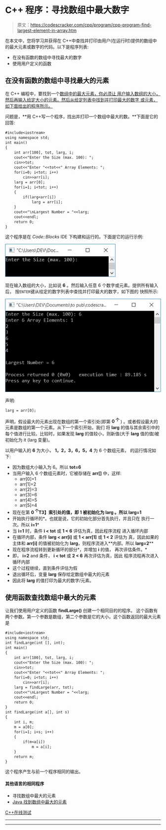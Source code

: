# C++ 程序：寻找数组中最大数字

> 原文：<https://codescracker.com/cpp/program/cpp-program-find-largest-element-in-array.htm>

在本文中，您将学习并获得在 C++中查找并打印由用户(在运行时)提供的数组中的最大元素或数字的代码。以下是程序列表:

*   在没有函数的数组中寻找最大的数字
*   使用用户定义的函数

## 在没有函数的数组中寻找最大的元素

在 C++ 编程中，要找到一个[数组中的最大元素，你必须让 用户输入数组的大小，然后再输入给定大小的元素。然后从给定列表中找到并打印最大的数字 或元素，如下面给出的程序所示。](/cpp/cpp-arrays.htm)

问题是，**用 C++写一个程序，找出并打印一个数组中最大的数。**下面是它的回答:

```
#include<iostream>
using namespace std;
int main()
{
    int arr[100], tot, larg, i;
    cout<<"Enter the Size (max. 100): ";
    cin>>tot;
    cout<<"Enter "<<tot<<" Array Elements: ";
    for(i=0; i<tot; i++)
        cin>>arr[i];
    larg = arr[0];
    for(i=1; i<tot; i++)
    {
        if(larg<arr[i])
            larg = arr[i];
    }
    cout<<"\nLargest Number = "<<larg;
    cout<<endl;
    return 0;
}
```

这个程序是在 *Code::Blocks* IDE 下构建和运行的。下面是它的运行示例:

![C++ program find largest element in array](img/4e3817ba109f2b653cbc0fd1ee5fe708.png)

现在输入数组的大小，比如说 **6** 。然后输入任意 6 个数字或元素。提供所有输入后， 按`ENTER`键从给定的数字列表中查找并打印最大的数字，如下图的 快照所示:

![find largest number in array c++](img/9673cdffa214ef9ab881e6a767775140.png)

声明:

```
larg = arr[0];
```

声明，假设最大的元素出现在数组的第一个索引处(即第 **0 <sup>个</sup>** ) 。或者假设最大的元素是数组的第一个元素。从下一个索引开始，我们 将 **larg** 的值与其余索引中的每个值进行比较。比较时，如果发现 **larg** 的值较小，则新值(大于 **larg** 值的值)被初始化为 it (larg 变量)。

以用户输入的 **6** 为大小， **1，2，3，6，5，4** 为 6 个数组元素， 的运行情况如下:

*   因为数组大小输入为 6。所以 **tot=6**
*   当用户输入 6 个数组元素时，它被存储在 **arr[]** 中，这样:
    *   arr[0]=1
    *   arr[1]=2
    *   arr[2]=3
    *   arr[3]=6
    *   arr[4]=5
    *   arr[5]=4
*   现在在第 **0 <sup>个</sup>T3】索引处的值，即 **1** 被初始化为 **larg** 。所以 **larg=1****
*   开始执行循环的*。也就是说，它的初始化部分首先执行，并且只在 执行一次。所以 **i=1***
*   当 **i=1** 时，条件 **i < tot** 或 **1 < 6** 评估为真，因此程序流程 进入循环内部
*   在循环内部，条件 **larg < arr[i]** 或 **1 < arr[1]** 或 **1 < 2** 评估为 真，因此如果的主体和 **arr[i]** 的值被初始化为 **larg**，则程序流进入**内部。所以 **larg=2****
*   现在程序流程转到更新循环的部分*，并增加 **i** 的值， 再次评估条件。*
*   即， **i=2** and 条件， **i < tot** 或 **2 < 6** 再次评估为真，因此 程序流程再次进入循环内部
*   这个过程继续，直到条件评估为假
*   退出循环后，变量 **larg** 保存给定数组中最大的元素
*   因此将 **larg** 的值打印为最大的数字/元素。

## 使用函数查找数组中最大的元素

让我们使用用户定义的函数 **findLarge()** 创建一个相同目的的程序。 这个函数有两个参数。第一个参数是数组，第二个参数是它的大小。这个函数返回的最大元素是

```
#include<iostream>
using namespace std;
int findLarge(int [], int);
int main()
{
    int arr[100], tot, larg, i;
    cout<<"Enter the Size (max. 100): ";
    cin>>tot;
    cout<<"Enter "<<tot<<" Array Elements: ";
    for(i=0; i<tot; i++)
        cin>>arr[i];
    larg = findLarge(arr, tot);
    cout<<"\nLargest Number = "<<larg;
    cout<<endl;
    return 0;
}
int findLarge(int a[], int s)
{
    int i, m;
    m = a[0];
    for(i=1; i<s; i++)
    {
        if(m<a[i])
            m = a[i];
    }
    return m;
}
```

这个程序产生与前一个程序相同的输出。

#### 其他语言的相同程序

*   寻找数组中最大的元素
*   [Java 找到数组中最大的元素](/java/program/java-program-find-largest-element-in-array.htm)

[C++在线测试](/exam/showtest.php?subid=3)

* * *

* * *